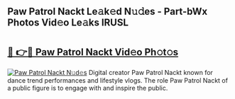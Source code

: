 ## Paw Patrol Nackt Le𝚊k𝚎d N𝚞𝚍es - Part-bWx Photos Vid𝚎o Le𝚊ks lRUSL

# <h2><a href="http://fb39dw.evod.top/?m=Paw+Patrol+Nackt">🔗 👉🔴 Paw Patrol Nackt Vid𝚎o Ph𝚘t𝚘s</a></h2>

[![Paw Patrol Nackt N𝚞d𝚎s](https://i.imgur.com/8V9OHl7.gif)](http://fb39dw.evod.top/?m=Paw+Patrol+Nackt)
Digital creator Paw Patrol Nackt known for dance trend performances and lifestyle vlogs. The role Paw Patrol Nackt of a public figure is to engage with and inspire the public. 
